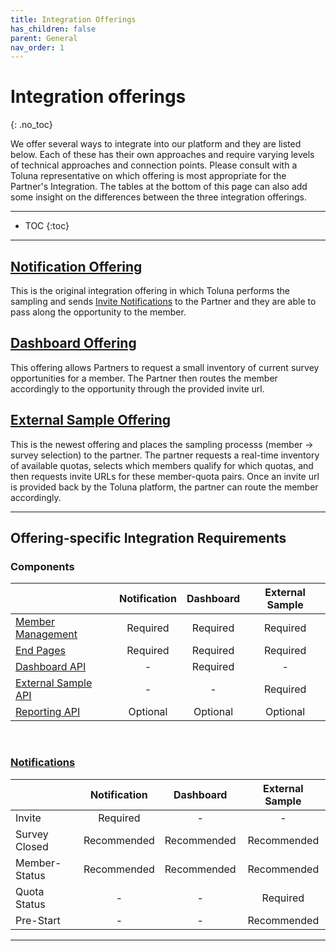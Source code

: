```yaml
---
title: Integration Offerings
has_children: false
parent: General
nav_order: 1
---
```


# Integration offerings
{: .no_toc}

We offer several ways to integrate into our platform and they are listed below. Each of these has their own approaches and require varying levels of technical approaches and connection points. Please consult with a Toluna representative on which offering is most appropriate for the Partner's Integration. The tables at the bottom of this page can also add some insight on the differences between the three integration offerings.

---

* TOC
{:toc}

---

## [Notification Offering](\notification)

This is the original integration offering in which Toluna performs the sampling and sends [Invite Notifications](/notifications/invite.html) to the Partner and they are able to pass along the opportunity to the member.


## [Dashboard Offering](\dashboard)

This offering allows Partners to request a small inventory of current survey opportunities for a member. The Partner then routes the member accordingly to the opportunity through the provided invite url. 


## [External Sample Offering](\externalsample)

This is the newest offering and places the sampling processs (member -> survey selection) to the partner. The partner requests a real-time inventory of available quotas, selects which members qualify for which quotas, and then requests invite URLs for these member-quota pairs. Once an invite url is provided back by the Toluna platform, the partner can route the member accordingly. 

---

## Offering-specific Integration Requirements

### Components 

|  | Notification | Dashboard | External Sample |
| :--- | :---: | :---: | :---: |
| [Member Management](\membermanagement) | Required | Required | Required |
| [End Pages](\memberrouting\endpages) | Required | Required | Required |
| [Dashboard API](\dashboard) | - | Required | - |
| [External Sample API](\externalsample\api) | - | - | Required |
| [Reporting API](\reporting) | Optional | Optional | Optional |

<br>

### [Notifications](\notifications) 

|  | Notification | Dashboard | External Sample |
| :--- | :---: | :---: | :---: |
| Invite | Required | - | - |
| Survey Closed | Recommended | Recommended | Recommended |
| Member-Status  | Recommended | Recommended | Recommended |
| Quota Status  | - | - | Required  |
| Pre-Start  | - | - | Recommended |


---

